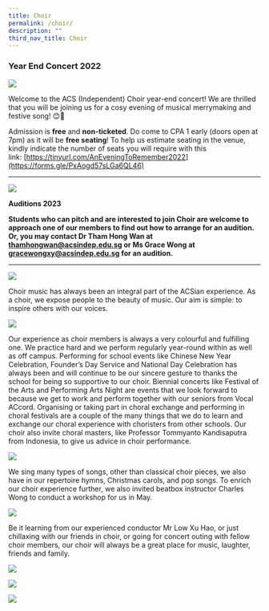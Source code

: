 ```yaml
---
title: Choir
permalink: /choir/
description: ""
third_nav_title: Choir
---
```

### Year End Concert 2022


![](/images/An-evening-to-remember-2022-banner.jpg)

Welcome to the ACS (Independent) Choir year-end concert! We are thrilled that you will be joining us for a cosy evening of musical merrymaking and festive song! 😊🎄

Admission is **free** and **non-ticketed**. Do come to CPA 1 early (doors open at 7pm) as it will be **free seating**! To help us estimate seating in the venue, kindly indicate the number of seats you will require with this link: [https://tinyurl.com/AnEveningToRemember2022](https://forms.gle/PxAogd57sLGa6QL46)

* * *

![](/images/audition.jpg)

**Auditions 2023**

**Students who can pitch and are interested to join Choir are welcome to approach one of our members to find out how to arrange for an audition. Or, you may contact Dr Tham Hong Wan at thamhongwan@acsindep.edu.sg or Ms Grace Wong at gracewongxy@acsindep.edu.sg for an audition.**

* * * 

![](/images/0-a-vlcsnap-error158.jpg)

Choir music has always been an integral part of the ACSian experience. As a choir, we expose people to the beauty of music. Our aim is simple: to inspire others with our voices.

![](/images/a-IMG_9389-768x576.jpg)

Our experience as choir members is always a very colourful and fulfilling one. We practice hard and we perform regularly year-round within as well as off campus. Performing for school events like Chinese New Year Celebration, Founder’s Day Service and National Day Celebration has always been and will continue to be our sincere gesture to thanks the school for being so supportive to our choir. Biennial concerts like Festival of the Arts and Performing Arts Night are events that we look forward to because we get to work and perform together with our seniors from Vocal ACcord. Organising or taking part in choral exchange and performing in choral festivals are a couple of the many things that we do to learn and exchange our choral experience with choristers from other schools. Our choir also invite choral masters, like Professor Tommyanto Kandisaputra from Indonesia, to give us advice in choir performance.

![](/images/a-IMG_7073-768x336.jpg)

We sing many types of songs, other than classical choir pieces, we also have in our repertoire hymns, Christmas carols, and pop songs. To enrich our choir experience further, we also invited beatbox instructor Charles Wong to conduct a workshop for us in May.

![](/images/a-IMG_0004-768x422.jpg)

Be it learning from our experienced conductor Mr Low Xu Hao, or just chillaxing with our friends in choir, or going for concert outing with fellow choir members, our choir will always be a great place for music, laughter, friends and family.

![](/images/2016-ACSI-Choral-Exchange-Ramkali-1-ACSI-768x512.jpg)

![](/images/choir.png)

![](/images/ACSI-Choir-banner-2019-b-sm-for-website.jpg)